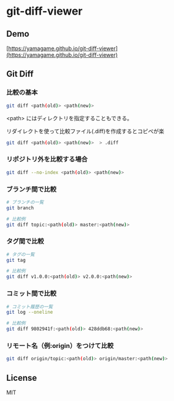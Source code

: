 # git-diff-viewer

## Demo

[https://yamagame.github.io/git-diff-viewer](https://yamagame.github.io/git-diff-viewer)

## Git Diff

### 比較の基本

```bash
git diff <path(old)> <path(new)>
```

\<path> にはディレクトリを指定することもできる。

リダイレクトを使って比較ファイル(.diff)を作成するとコピペが楽

```bash
git diff <path(old)> <path(new)>  > .diff
```

### リポジトリ外を比較する場合

```bash
git diff --no-index <path(old)> <path(new)>
```

### ブランチ間で比較

```bash
# ブランチの一覧
git branch
```

```bash
# 比較例
git diff topic:<path(old)> master:<path(new)>
```

### タグ間で比較

```bash
# タグの一覧
git tag
```

```bash
# 比較例
git diff v1.0.0:<path(old)> v2.0.0:<path(new)>
```

### コミット間で比較

```bash
# コミット履歴の一覧
git log --oneline
```

```bash
# 比較例
git diff 9802941f:<path(old)> 428ddb68:<path(new)>
```

### リモート名（例:origin）をつけて比較

```bash
git diff origin/topic:<path(old)> origin/master:<path(new)>
```

## License

MIT
